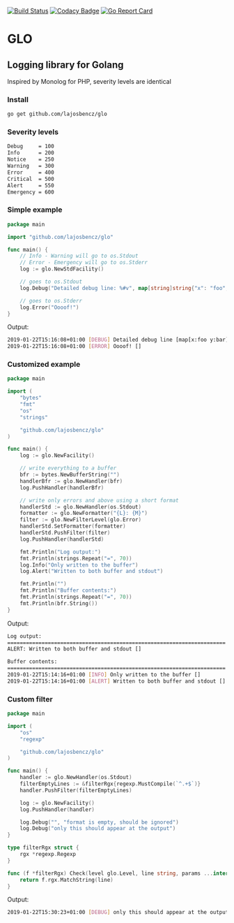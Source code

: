 [![Build Status](https://travis-ci.com/lajosbencz/glo.svg?branch=master)](https://travis-ci.com/lajosbencz/glo.svg?branch=master)
[![Codacy Badge](https://api.codacy.com/project/badge/Grade/696a39293abd4f42b3f749c8b022a039)](https://app.codacy.com/app/lajosbencz/glo)
[![Go Report Card](https://goreportcard.com/badge/github.com/lajosbencz/glo)](https://goreportcard.com/report/github.com/lajosbencz/glo)

# GLO

## Logging library for Golang

Inspired by Monolog for PHP, severity levels are identical

### Install

```bash
go get github.com/lajosbencz/glo
```

### Severity levels

```bash
Debug     = 100
Info      = 200
Notice    = 250
Warning   = 300
Error     = 400
Critical  = 500
Alert     = 550
Emergency = 600
```

### Simple example

```go
package main

import "github.com/lajosbencz/glo"

func main() {
	// Info - Warning will go to os.Stdout
	// Error - Emergency will go to os.Stderr
	log := glo.NewStdFacility()

	// goes to os.Stdout
	log.Debug("Detailed debug line: %#v", map[string]string{"x": "foo", "y": "bar"})

	// goes to os.Stderr
	log.Error("Oooof!")
}
```

Output:

```bash
2019-01-22T15:16:08+01:00 [DEBUG] Detailed debug line [map[x:foo y:bar]]
2019-01-22T15:16:08+01:00 [ERROR] Oooof! []
```

### Customized example

```go
package main

import (
	"bytes"
	"fmt"
	"os"
	"strings"

	"github.com/lajosbencz/glo"
)

func main() {
	log := glo.NewFacility()

	// write everything to a buffer
	bfr := bytes.NewBufferString("")
	handlerBfr := glo.NewHandler(bfr)
	log.PushHandler(handlerBfr)

	// write only errors and above using a short format
	handlerStd := glo.NewHandler(os.Stdout)
	formatter := glo.NewFormatter("{L}: {M}")
	filter := glo.NewFilterLevel(glo.Error)
	handlerStd.SetFormatter(formatter)
	handlerStd.PushFilter(filter)
	log.PushHandler(handlerStd)

	fmt.Println("Log output:")
	fmt.Println(strings.Repeat("=", 70))
	log.Info("Only written to the buffer")
	log.Alert("Written to both buffer and stdout")

	fmt.Println("")
	fmt.Println("Buffer contents:")
	fmt.Println(strings.Repeat("=", 70))
	fmt.Println(bfr.String())
}
```

Output:

```bash
Log output:
======================================================================
ALERT: Written to both buffer and stdout []

Buffer contents:
======================================================================
2019-01-22T15:14:16+01:00 [INFO] Only written to the buffer []
2019-01-22T15:14:16+01:00 [ALERT] Written to both buffer and stdout []
```

### Custom filter

```go
package main

import (
	"os"
	"regexp"

	"github.com/lajosbencz/glo"
)

func main() {
	handler := glo.NewHandler(os.Stdout)
	filterEmptyLines := &filterRgx{regexp.MustCompile(`^.+$`)}
	handler.PushFilter(filterEmptyLines)

	log := glo.NewFacility()
	log.PushHandler(handler)

	log.Debug("", "format is empty, should be ignored")
	log.Debug("only this should appear at the output")
}

type filterRgx struct {
	rgx *regexp.Regexp
}

func (f *filterRgx) Check(level glo.Level, line string, params ...interface{}) bool {
	return f.rgx.MatchString(line)
}
```

Output:

```bash
2019-01-22T15:30:23+01:00 [DEBUG] only this should appear at the output
```
